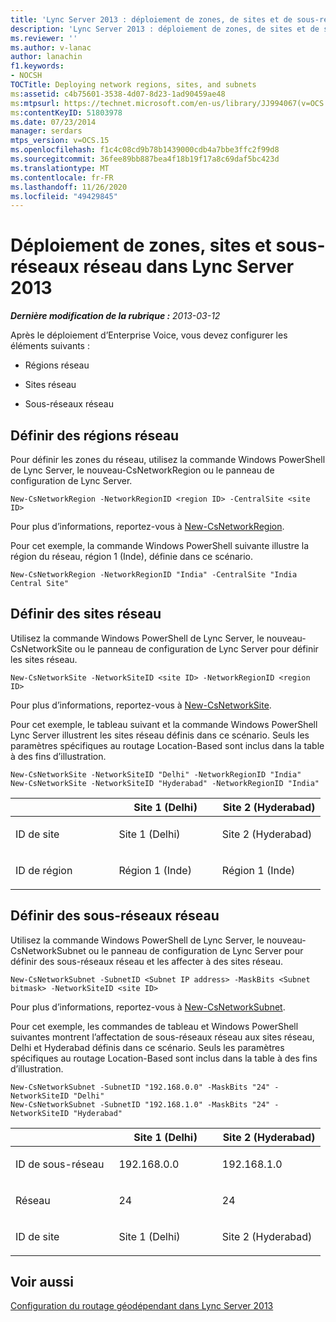 ```yaml
---
title: 'Lync Server 2013 : déploiement de zones, de sites et de sous-réseaux réseau'
description: 'Lync Server 2013 : déploiement de zones, de sites et de sous-réseaux réseau.'
ms.reviewer: ''
ms.author: v-lanac
author: lanachin
f1.keywords:
- NOCSH
TOCTitle: Deploying network regions, sites, and subnets
ms:assetid: c4b75601-3538-4d07-8d23-1ad90459ae48
ms:mtpsurl: https://technet.microsoft.com/en-us/library/JJ994067(v=OCS.15)
ms:contentKeyID: 51803978
ms.date: 07/23/2014
manager: serdars
mtps_version: v=OCS.15
ms.openlocfilehash: f1c4c08cd9b78b1439000cdb4a7bbe3ffc2f99d8
ms.sourcegitcommit: 36fee89bb887bea4f18b19f17a8c69daf5bc423d
ms.translationtype: MT
ms.contentlocale: fr-FR
ms.lasthandoff: 11/26/2020
ms.locfileid: "49429845"
---
```

# <a name="deploying-network-regions-sites-and-subnets-in-lync-server-2013"></a>Déploiement de zones, sites et sous-réseaux réseau dans Lync Server 2013

<div data-xmlns="http://www.w3.org/1999/xhtml">

<div class="topic" data-xmlns="http://www.w3.org/1999/xhtml" data-msxsl="urn:schemas-microsoft-com:xslt" data-cs="https://msdn.microsoft.com/">

<div data-asp="https://msdn2.microsoft.com/asp">



</div>

<div id="mainSection">

<div id="mainBody">

<span> </span>

_**Dernière modification de la rubrique :** 2013-03-12_

Après le déploiement d’Enterprise Voice, vous devez configurer les éléments suivants :

  - Régions réseau

  - Sites réseau

  - Sous-réseaux réseau

<div>

## <a name="define-network-regions"></a>Définir des régions réseau

Pour définir les zones du réseau, utilisez la commande Windows PowerShell de Lync Server, le nouveau-CsNetworkRegion ou le panneau de configuration de Lync Server.

    New-CsNetworkRegion -NetworkRegionID <region ID> -CentralSite <site ID>

Pour plus d’informations, reportez-vous à [New-CsNetworkRegion](https://docs.microsoft.com/powershell/module/skype/New-CsNetworkRegion).

Pour cet exemple, la commande Windows PowerShell suivante illustre la région du réseau, région 1 (Inde), définie dans ce scénario.

    New-CsNetworkRegion -NetworkRegionID "India" -CentralSite "India Central Site"

<div>


</div>

</div>

<div>

## <a name="define-network-sites"></a>Définir des sites réseau

Utilisez la commande Windows PowerShell de Lync Server, le nouveau-CsNetworkSite ou le panneau de configuration de Lync Server pour définir les sites réseau.

    New-CsNetworkSite -NetworkSiteID <site ID> -NetworkRegionID <region ID>

Pour plus d’informations, reportez-vous à [New-CsNetworkSite](https://docs.microsoft.com/powershell/module/skype/New-CsNetworkSite).

Pour cet exemple, le tableau suivant et la commande Windows PowerShell Lync Server illustrent les sites réseau définis dans ce scénario. Seuls les paramètres spécifiques au routage Location-Based sont inclus dans la table à des fins d’illustration.

    New-CsNetworkSite -NetworkSiteID "Delhi" -NetworkRegionID "India"
    New-CsNetworkSite -NetworkSiteID "Hyderabad" -NetworkRegionID "India"


<table>
<colgroup>
<col style="width: 33%" />
<col style="width: 33%" />
<col style="width: 33%" />
</colgroup>
<thead>
<tr class="header">
<th></th>
<th>Site 1 (Delhi)</th>
<th>Site 2 (Hyderabad)</th>
</tr>
</thead>
<tbody>
<tr class="odd">
<td><p>ID de site</p></td>
<td><p>Site 1 (Delhi)</p></td>
<td><p>Site 2 (Hyderabad)</p></td>
</tr>
<tr class="even">
<td><p>ID de région</p></td>
<td><p>Région 1 (Inde)</p></td>
<td><p>Région 1 (Inde)</p></td>
</tr>
</tbody>
</table>


<div>


</div>

</div>

<div>

## <a name="define-network-subnets"></a>Définir des sous-réseaux réseau

Utilisez la commande Windows PowerShell de Lync Server, le nouveau-CsNetworkSubnet ou le panneau de configuration de Lync Server pour définir des sous-réseaux réseau et les affecter à des sites réseau.

    New-CsNetworkSubnet -SubnetID <Subnet IP address> -MaskBits <Subnet bitmask> -NetworkSiteID <site ID>

Pour plus d’informations, reportez-vous à [New-CsNetworkSubnet](https://docs.microsoft.com/powershell/module/skype/New-CsNetworkSubnet).

Pour cet exemple, les commandes de tableau et Windows PowerShell suivantes montrent l’affectation de sous-réseaux réseau aux sites réseau, Delhi et Hyderabad définis dans ce scénario. Seuls les paramètres spécifiques au routage Location-Based sont inclus dans la table à des fins d’illustration.

    New-CsNetworkSubnet -SubnetID "192.168.0.0" -MaskBits "24" -NetworkSiteID "Delhi"
    New-CsNetworkSubnet -SubnetID "192.168.1.0" -MaskBits "24" -NetworkSiteID "Hyderabad"


<table>
<colgroup>
<col style="width: 33%" />
<col style="width: 33%" />
<col style="width: 33%" />
</colgroup>
<thead>
<tr class="header">
<th></th>
<th>Site 1 (Delhi)</th>
<th>Site 2 (Hyderabad)</th>
</tr>
</thead>
<tbody>
<tr class="odd">
<td><p>ID de sous-réseau</p></td>
<td><p>192.168.0.0</p></td>
<td><p>192.168.1.0</p></td>
</tr>
<tr class="even">
<td><p>Réseau</p></td>
<td><p>24</p></td>
<td><p>24</p></td>
</tr>
<tr class="odd">
<td><p>ID de site</p></td>
<td><p>Site 1 (Delhi)</p></td>
<td><p>Site 2 (Hyderabad)</p></td>
</tr>
</tbody>
</table>


<div>


</div>

</div>

<div>

## <a name="see-also"></a>Voir aussi


[Configuration du routage géodépendant dans Lync Server 2013](lync-server-2013-configuring-location-based-routing.md)  
  

</div>

</div>

<span> </span>

</div>

</div>

</div>

